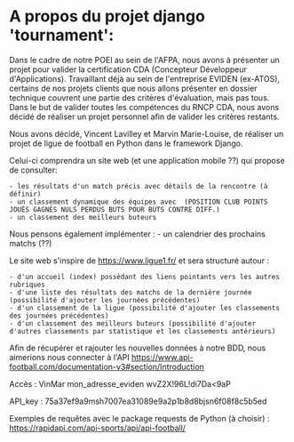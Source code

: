 # A propos du projet django 'tournament':

Dans le cadre de notre POEI au sein de l'AFPA, nous avons à présenter un projet pour valider la certification CDA (Concepteur Développeur d'Applications). Travaillant déjà au sein de l'entreprise EVIDEN (ex-ATOS), certains de nos projets clients que nous allons présenter en dossier technique couvrent une partie des critères d'évaluation, mais pas tous. Dans le but de valider toutes les compétences du RNCP CDA, nous avons décidé de réaliser un projet personnel afin de valider les critères restants.

Nous avons décidé, Vincent Lavilley et Marvin Marie-Louise, de réaliser un projet de ligue de football en Python dans le framework Django.

Celui-ci comprendra un site web (et une application mobile ??) qui propose de consulter:

    - les résultats d'un match précis avec détails de la rencontre (à définir)
    - un classement dynamique des équipes avec  (POSITION CLUB POINTS JOUÉS GAGNÉS NULS PERDUS BUTS POUR BUTS CONTRE DIFF.)
    - un classement des meilleurs buteurs

Nous pensons également implémenter : 
    - un calendrier des prochains matchs (??)


Le site web s'inspire de https://www.ligue1.fr/ et sera structuré autour  :

    - d'un accueil (index) possèdant des liens pointants vers les autres rubriques
    - d'une liste des résultats des matchs de la dernière journée (possibilité d'ajouter les journées précédentes)
    - d'un classement de la ligue (possibilité d'ajouter les classements des journées précédentes)
    - d'un classement des meilleurs buteurs (possibilité d'ajouter d'autres classements par statistique et les classements antérieurs)

Afin de récupérer et rajouter les nouvelles données à notre BDD, nous aimerions nous connecter à l'API https://www.api-football.com/documentation-v3#section/Introduction

Accès :
VinMar
mon_adresse_eviden
wvZ2X!96L!di7Da<9aP

API_key : 75a37ef9a9msh7007ea31089e9a2p1b8d8bjsn6f08f8c5b5ed

Exemples de requêtes avec le package requests de Python (à choisir) : https://rapidapi.com/api-sports/api/api-football/